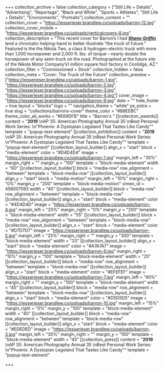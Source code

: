 +++
collection_archive = false
collection_category = ["Still Life + Details", "Advertising", "Reportage", "Black and White", "Sports + Athletes", "Still Life + Details", "Environments", "Portraits"]
collection_content = ""
collection_cover = "https://jesserieser.brandlew.co/uploads/barron-12.jpg"
collection_cover_mobile = "https://jesserieser.brandlew.co/uploads/verticalcovers-8.jpg"
collection_description = "This recent cover for Barron’s I had [**_Shane Griffin_**](http://www.shanegriffin.nyc) lend a chromatic helping-hand to better illustrate “the truck of future.” Featured is the the Nikola Two, a class 8 hydrogen-electric truck with more than 1,000 horsepower and 2,000 ft. lbs. of torque – nearly double the horsepower of any semi-truck on the road. Photographed at the future site of the Nikola Motor Company’s1 million square foot factory in Coolidge, AZ.⁠"
collection_filter = "Commissioned + Stock"
collection_hidden = false
collection_meta = "Cover: The Truck of the Future"
collection_preview = ["https://jesserieser.brandlew.co/uploads/barron-1.jpg", "https://jesserieser.brandlew.co/uploads/barron-2.jpg", "https://jesserieser.brandlew.co/uploads/barron-3.jpg", "https://jesserieser.brandlew.co/uploads/barron-4.jpg"]
cover_image = "https://jesserieser.brandlew.co/uploads/barron-9.jpg"
date = ""
hide_footer = true
layout = "blocks"
logo = ""
navigation_theme = "white"
px_extra = true
slug = "collections/barrons-cover"
theme_color = "#B8EEBC"
theme_color_all_works = "#E69DFB"
title = "Barron's "
[[collection_awards]]
content = "**2019**  \nAP 35: American Photography Annual 35  \nBest Personal Work Series:  \n\"Phoenix: A Dystopian Legoland That Tastes Like Candy\""
template = "popup-text-element"
[[collection_exhibition]]
content = "**2019**  \nAP 35: American Photography Annual 35  \nBest Personal Work Series:  \n\"Phoenix: A Dystopian Legoland That Tastes Like Candy\""
template = "popup-text-element"
[[collection_layout_builder]]
align_x = "start"
block = "media-element"
color = "#D4D4D4"
image = "https://jesserieser.brandlew.co/uploads/barron-1.jpg"
margin_left = "35%"
margin_right = ""
margin_y = "100"
template = "block-media-element"
width = "60"
[[collection_layout_builder]]
block = "media-row"
row_alignment = "between"
template = "block-media-row"
[[collection_layout_builder]]
align_y = "start"
block = "media-motion"
margin_left = "10%"
margin_right = "0%"
margin_y = "200"
template = "block-media-motion"
vimeo_id = 458007593
width = "40"
[[collection_layout_builder]]
block = "media-row"
row_alignment = "between"
template = "block-media-row"
[[collection_layout_builder]]
align_x = "start"
block = "media-element"
color = "#4D4D4D"
image = "https://jesserieser.brandlew.co/uploads/barron-4.jpg"
margin_left = "20%"
margin_right = "0%"
margin_y = "200"
template = "block-media-element"
width = "55"
[[collection_layout_builder]]
block = "media-row"
row_alignment = "between"
template = "block-media-row"
[[collection_layout_builder]]
align_x = "start"
block = "media-element"
color = "#D7D7D7"
image = "https://jesserieser.brandlew.co/uploads/barron-5.jpg"
margin_left = "25%"
margin_right = ""
margin_y = "300"
template = "block-media-element"
width = "33"
[[collection_layout_builder]]
align_x = "start"
block = "media-element"
color = "#A7A7A7"
image = "https://jesserieser.brandlew.co/uploads/barron-6.jpg"
margin_right = "10%"
margin_y = "100"
template = "block-media-element"
width = "25"
[[collection_layout_builder]]
block = "media-row"
row_alignment = "between"
template = "block-media-row"
[[collection_layout_builder]]
align_x = "start"
block = "media-element"
color = "#EFEFEF"
image = "https://jesserieser.brandlew.co/uploads/barron-7.jpg"
margin_left = "40%"
margin_right = ""
margin_y = "100"
template = "block-media-element"
width = "45"
[[collection_layout_builder]]
block = "media-row"
row_alignment = "between"
template = "block-media-row"
[[collection_layout_builder]]
align_x = "start"
block = "media-element"
color = "#D5D5D5"
image = "https://jesserieser.brandlew.co/uploads/barron-10.jpg"
margin_left = "15%"
margin_right = "0%"
margin_y = "100"
template = "block-media-element"
width = "40"
[[collection_layout_builder]]
block = "media-row"
row_alignment = "between"
template = "block-media-row"
[[collection_layout_builder]]
align_x = "start"
block = "media-element"
color = "#EDEDED"
image = "https://jesserieser.brandlew.co/uploads/barron-3.jpg"
margin_left = "30%"
margin_right = ""
margin_y = "100"
template = "block-media-element"
width = "45"
[[collection_press]]
content = "**2019**  \nAP 35: American Photography Annual 35  \nBest Personal Work Series:  \n\"Phoenix: A Dystopian Legoland That Tastes Like Candy\""
template = "popup-text-element"

+++
